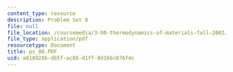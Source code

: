 ```yaml
---
content_type: resource
description: Problem Set 8
file: null
file_location: /coursemedia/3-00-thermodynamics-of-materials-fall-2002/a818928bdb5fac88d1ff0d166c076fdc_ps_08.PDF
file_type: application/pdf
resourcetype: Document
title: ps_08.PDF
uid: a818928b-db5f-ac88-d1ff-0d166c076fdc
---
```

